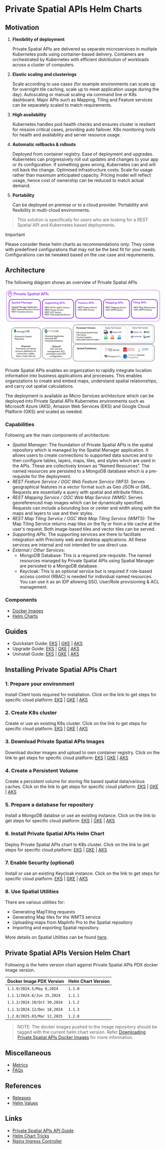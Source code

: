# Private Spatial APIs Helm Charts

## Motivation

1. **Flexibility of deployment**

   Private Spatial APIs are delivered as separate microservices in multiple Kubernetes pods using container-based delivery.
   Containers are orchestrated by Kubernetes with efficient distribution of workloads across a cluster of computers.

2. **Elastic scaling and clusterings**

   Scale according to use cases (for example environments can scale up for overnight tile caching, scale up to meet
   application usage during the day). Autoscaling or manual scaling via command line or K8s dashboard. Major APIs
   such as Mapping, Tiling and Feature services can be separately scaled to match requirements.

3. **High availability**

   Kubernetes handles pod health checks and ensures cluster is resilient for mission critical cases, providing
   auto failover. K8s monitoring tools for health and availability and server resource usage.

4. **Automatic rollbacks & rollouts**

   Deployed from container registry. Ease of deployment and upgrades. Kubernetes can progressively roll out updates
   and changes to your app or its configuration. If something goes wrong, Kubernetes can and will roll back the change.
   Optimised infrastructure costs: Scale for usage rather than maximum anticipated capacity. Pricing model will reflect usage,
   hence cost of ownership can be reduced to match actual demand.

5. **Portability**

   Can be deployed on premise or to a cloud provider. Portability and flexibility in multi-cloud environments.

> This solution is specifically for users who are looking for a REST Spatial API and Kubernetes based deployments.

> [!IMPORTANT]  
> Please consider these helm charts as recommendations only. They come with predefined configurations that may not be the best fit for your needs. Configurations can be tweaked based on the use case and requirements.

## Architecture
The following diagram shows an overview of Private Spatial APIs 

![architecture.png](../images/private_spatial_apis_architecture.png)

Private Spatial APIs enables an organization to rapidly integrate location information into business applications and processes. This enables organizations to create and embed maps, understand spatial relationships, and carry out spatial calculations.

The deployment is available as Micro Services architecture which can be deployed into Private Spatial APIs Kubernetes environments such as Microsoft Azure (AKS), Amazon Web Services (EKS) and Google Cloud Platform (GKS) and scaled as needed.

### Capabilities
Following are the main components of architecture:

- _Spatial Manager_: The foundation of Private Spatial APIs is the spatial repository which is managed by the Spatial Manager application.
It allows users to create connections to supported data sources and to then configure tables, layers, maps, tiles, and styles which are used in the APIs.
These are collectively known as “Named Resources”. The named resources are persisted to a MongoDB database which is a pre-requisite for the deployment.
- _REST Feature Service / OGC Web Feature Service (WFS)_: Serves geographical features in a vector format such as Geo JSON or GML. Requests are essentially a query with spatial and attribute filters.
- _REST Mapping Service / OGC Web Map Service (WMS)_: Serves georeferenced map images which can be dynamically specified. Requests can include a bounding box or center and width along with the maps and layers to use and their styles.
- _REST Map Tiling Service / OGC Web Map Tiling Service (WMTS)_: The Map Tiling Service returns map tiles on the fly or from a tile cache at the user's request. Both image-based tiles and vector tiles can be served.
- _Supporting APIs_: The supporting services are there to facilitate integration with Precisely web and desktop applications. All these services are internal and not intended for use direct use.
- _External / Other Services_: 
  - MongoDB Database: This is a required pre-requisite. The named resources managed by Private Spatial APIs using Spatial Manager are persisted to a MongoDB database.
  - Keycloak: This is an optional service but is required if role-based access control (RBAC) is needed for individual named resources. You can use it as an IDP allowing SSO, User/Role provisioning & ACL management.  


### Components

- [Docker Images](../scripts/images-to-ecr-uploader/README.md#description)
- [Helm Charts](../charts/README.md)

## Guides
- Quickstart Guide: [EKS](../docs/guides/eks/QuickStartEKS.md) | [GKE](../docs/guides/gke/QuickStartGKE.md) | [AKS](../docs/guides/aks/QuickStartAKS.md)
- Upgrade Guide: [EKS](../docs/guides/eks/UpgradeGuide.md) | [GKE](../docs/guides/gke/UpgradeGuide.md) | [AKS](../docs/guides/aks/UpgradeGuide.md) 
- Uninstall Guide: [EKS](../docs/guides/eks/UninstallGuide.md) | [GKE](../docs/guides/gke/UninstallGuide.md) | [AKS](../docs/guides/aks/UninstallGuide.md) 

## Installing Private Spatial APIs Chart
### 1. Prepare your environment
Install Client tools required for installation. Click on the link to get steps for specific cloud platform:
[EKS](../docs/guides/eks/QuickStartEKS.md#step-1-prepare-your-environment) | [GKE](../docs/guides/gke/QuickStartGKE.md#step-1-setup-cloud-shell) | [AKS](../docs/guides/aks/QuickStartAKS.md#step-1-prepare-your-environment)

### 2. Create K8s cluster
Create or use an existing K8s cluster. Click on the link to get steps for specific cloud platform:
[EKS](../docs/guides/eks/QuickStartEKS.md#step-2-create-k8s-cluster-eks) | [GKE](../docs/guides/gke/QuickStartGKE.md#step-2-create-k8s-cluster-gke) | [AKS](../docs/guides/aks/QuickStartAKS.md#step-2-create-k8s-cluster-aks)

### 3. Download Private Spatial APIs Images
Download docker images and upload to own container registry. Click on the link to get steps for specific cloud platform:
[EKS](../docs/guides/eks/QuickStartEKS.md#step-3-download-private-spatial-apis-docker-images) | [GKE](../docs/guides/gke/QuickStartGKE.md#step-3-download-private-spatial-apis-docker-images) | [AKS](../docs/guides/aks/QuickStartAKS.md#step-3-download-private-spatial-apis-docker-images)

### 4. Create a Persistent Volume
Create a  persistent volume for storing file based spatial data/various caches. Click on the link to get steps for specific cloud platform:
[EKS](../docs/guides/eks/QuickStartEKS.md#step-4-create-a-persistent-volume) | [GKE](../docs/guides/gke/QuickStartGKE.md#step-4-create-a-persistent-volume-and-persistent-volume-claim) | [AKS](../docs/guides/aks/QuickStartAKS.md#step-4-create-a-persistent-volume)

### 5. Prepare a database for repository
Install a MongoDB databse or use an existing instance. Click on the link to get steps for specific cloud platform:
[EKS](../docs/guides/eks/QuickStartEKS.md#step-5-prepare-a-database-for-repository) | [GKE](../docs/guides/gke/QuickStartGKE.md#step-5-prepare-a-database-for-repository) | [AKS](../docs/guides/aks/QuickStartAKS.md#step-5-prepare-a-database-for-repository)

### 6. Install Private Spatial APIs Helm Chart
Deploy Private Spatial APIs chart to K8s cluster. Click on the link to get steps for specific cloud platform:
[EKS](../docs/guides/eks/QuickStartEKS.md#step-6-installation-of-private-spatial-apis-helm-chart) | [GKE](../docs/guides/gke/QuickStartGKE.md#step-6-installation-of-private-spatial-apis-helm-chart) | [AKS](../docs/guides/aks/QuickStartAKS.md#step-6-installation-of-private-spatial-apis-helm-chart)

### 7. Enable Security (optional)
Install or use an existing Keycloak instance. Click on the link to get steps for specific cloud platform:
[EKS](../docs/guides/eks/QuickStartEKS.md#step-7-enabling-security---authnauthz-optional) | [GKE](../docs/guides/gke/QuickStartGKE.md#step-7-enabling-security---authnauthz-optional) | [AKS](../docs/guides/aks/QuickStartAKS.md#step-7-enabling-security---authnauthz-optional)

### 8. Use Spatial Utilities
There are various utilities for:
- Generating MapTiling requests
- Generating Map tiles for the WMTS service
- Uploading maps from MapInfo Pro to the Spatial repository
- Importing and exporting Spatial repository.

More details on Spatial Utilities can be found [here](../docs/guides/spatial-utilities.md).

## Private Spatial APIs Version Helm Chart

Following is the helm version chart against Private Spatial APIs PDX docker image version.

| Docker Image PDX Version    | Helm Chart Version |
|-----------------------------|--------------------|
| `1.1.0/2024.5/May 8,2024`   | `1.1.0`️           |
| `1.1.1/2024.6/Jun 25,2024`  | `1.1.1`️           |
| `1.1.2/2024.10/Oct 30,2024` | `1.1.2`️           |
| `1.1.3/2024.12/Dec 18,2024` | `1.1.3`️           |
| `1.2.0/2025.03/Mar 12,2025` | `1.2.0`️           |


> NOTE: The docker images pushed to the image repository should be tagged with the current helm chart version.
> Refer [Downloading Private Spatial APIs Docker Images](#3-download-spatial-private-spatial-apis-images) for more information.

## Miscellaneous

- [Metrics](../docs/Metrics.md#generating-insights-from-metrics)
- [FAQs](../docs/faq/FAQs.md)

## References

- [Releases](https://github.com/PreciselyData/Private-Spatial-APIs/releases)
- [Helm Values](../charts/private-spatial-apis/README.md#helm-values)

## Links

- [Private Spatial APIs API Guide](.)
- [Helm Chart Tricks](https://helm.sh/docs/howto/charts_tips_and_tricks/)
- [Nginx Ingress Controller](https://docs.nginx.com/nginx-ingress-controller/)
